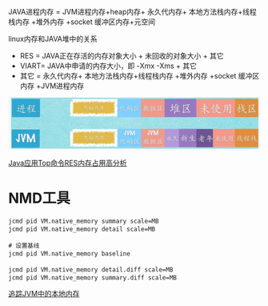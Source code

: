 JAVA进程内存 = JVM进程内存+heap内存+ 永久代内存+ 本地方法栈内存+线程栈内存 +堆外内存 +socket 缓冲区内存+元空间 

linux内存和JAVA堆中的关系 

- RES = JAVA正在存活的内存对象大小 + 未回收的对象大小 + 其它 
- VIART= JAVA中申请的内存大小，即 -Xmx -Xms + 其它 
- 其它 = 永久代内存+ 本地方法栈内存+线程栈内存 +堆外内存 +socket 缓冲区内存 +JVM进程内存 



![BD805679-6487-429E-BAFF-6D6D8F771513](resources/Java内存分析/BD805679-6487-429E-BAFF-6D6D8F771513.png)



[Java应用Top命令RES内存占用高分析](https://www.jianshu.com/p/479a715d461e)

# NMD工具

```
jcmd pid VM.native_memory summary scale=MB
jcmd pid VM.native_memory detail scale=MB

# 设置基线
jcmd pid VM.native_memory baseline 

jcmd pid VM.native_memory detail.diff scale=MB
jcmd pid VM.native_memory summary.diff scale=MB
```

[追踪JVM中的本地内存](https://blog.csdn.net/Developlee/article/details/100691997)